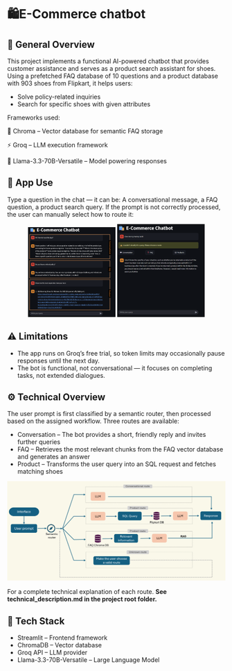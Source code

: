 # 🛍️E-Commerce chatbot

## 🧩 General Overview

This project implements a functional AI-powered chatbot that provides customer assistance and serves as a product search assistant for shoes.
Using a prefetched FAQ database of 10 questions and a product database with 903 shoes from Flipkart, it helps users:

* Solve policy-related inquiries
* Search for specific shoes with given attributes

Frameworks used:

🧠 Chroma – Vector database for semantic FAQ storage

⚡ Groq – LLM execution framework

🦙 Llama-3.3-70B-Versatile – Model powering responses

## 💬 App Use

Type a question in the chat — it can be: A conversational message, a FAQ question, a product search query.
If the prompt is not correctly processed, the user can manually select how to route it:

<p align="center">
  <img src="images_readme/SemanticRoutes.png" alt="Semantic Routing" width="40%"/>
  <img src="images_readme/EnforcedRoute.png" alt="Semantic Enforced Routing" width="40%"/>
</p>


## ⚠️ Limitations

* The app runs on Groq’s free trial, so token limits may occasionally pause responses until the next day.
* The bot is functional, not conversational — it focuses on completing tasks, not extended dialogues.

## ⚙️ Technical Overview

The user prompt is first classified by a semantic router, then processed based on the assigned workflow. Three routes are available:

* Conversation – The bot provides a short, friendly reply and invites further queries
* FAQ – Retrieves the most relevant chunks from the FAQ vector database and generates an answer
* Product – Transforms the user query into an SQL request and fetches matching shoes

![Chatbot Architecture](images_readme/GeneralArchitecture.png)

For a complete technical explanation of each route. **See technical_description.md in the project root folder.**

## 🧱 Tech Stack

* Streamlit – Frontend framework
* ChromaDB – Vector database
* Groq API – LLM provider
* Llama-3.3-70B-Versatile – Large Language Model
